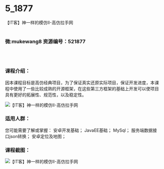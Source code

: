 # 5_1877
【IT客】神一样的模仿II-高仿拉手网
<br/></br>
<h3>微:mukewang8 资源编号：521877</h3>
<br/></br>
<h3>课程介绍：</h3>
<p>因本课程目标是高仿经典项目，为了保证真实还原实际项目，保证开发进度，本课程中使用了一些比较成熟的开源框架，在这些第三方框架的基础上开发可以使项目具有更好的拓展性、规范性，以及稳定性。</p>
<p><img src="https://www.ko996.com/wp-content/uploads/img/2018/03/2-239-300x167.png" alt="【IT客】神一样的模仿II-高仿拉手网"></p>
<h3>适用人群：</h3>
<p>您可能需要了解或掌握： 安卓开发基础； JavaEE基础； MySql； 服务端数据接口json转换； 安卓定位及地图；</p>
<div class="info-desc">
<h3>课程截图：</h3>
<p><img src="https://www.ko996.com/wp-content/uploads/img/2018/03/3-254.png" alt="【IT客】神一样的模仿II-高仿拉手网"></p>


			
</div>
